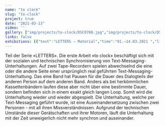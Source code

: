 ```yaml
---
name: "to clock"
slug: "to-clock"
project: true
date: "2021-03-13"
video: ''
gallery: ["img/projects/to-clock/DSC0780.jpg","img/projects/to-clock/DSC0365.jpg","img/projects/to-clock/DSC0251.jpg"]
links: false
exhibitions: [{"text":"LETTERS – Material","time":"01.–14.03.2021 ","link":"https://materialismus.ch/events/letters"},{"text":"Distributed Transactions, Löwenbräu Zürich","time":"15.–22.06.21","link":"https://blog.trans.zhdk.ch/jahresausstellung2021/#08"},{"text":"15. Jungkunst, Winterthur","time":"28.–31.10.2021","link":"https://www.jungkunst.ch/fernando-obieta"}]
---
```

Teil der Serie «LETTERS». Die erste Arbeit «to clock» beschäftigt sich mit der sozialen und technischen Synchronisierung von Text-Messaging-Unterhaltungen. Auf zwei Tape-Recordern spielen abwechselnd die eine oder die andere Seite einer ursprünglich real geführten Text-Messaging-Unterhaltung. Das eine Band hat Pausen für die Dauer des Dialogteils der anderen Person auf dem anderen Band. Anders als bei herkömmlichen Kassettenbändern laufen diese aber nicht über eine bestimmte Dauer, sondern befinden sich in einem exakt gleich langen Loop. Somit wird die Unterhaltung wieder und wieder abgespielt. Die Unterhaltung, welche per Text-Messaging geführt wurde, ist eine Auseinandersetzung zwischen zwei Personen - mit all ihren Missverständnissen. Aufgrund der technischen Umstände dieser Gerätschaften und ihrer Motoren, läuft die Unterhaltung mit der Zeit unweigerlich nicht mehr synchron und auseinander.